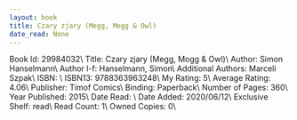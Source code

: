 ```yaml
---
layout: book
title: Czary zjary (Megg, Mogg & Owl)
date_read: None
---
```


Book Id: 29984032\ 
Title: Czary zjary (Megg, Mogg & Owl)\ 
Author: Simon Hanselmann\ 
Author l-f: Hanselmann, Simon\ 
Additional Authors: Marceli Szpak\ 
ISBN: \ 
ISBN13: 9788363963248\ 
My Rating: 5\ 
Average Rating: 4.06\ 
Publisher: Timof Comics\ 
Binding: Paperback\ 
Number of Pages: 360\ 
Year Published: 2015\ 
Date Read: \ 
Date Added: 2020/06/12\ 
Exclusive Shelf: read\ 
Read Count: 1\ 
Owned Copies: 0\ 

